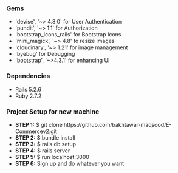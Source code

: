 <h3>Gems</h3>
<ul>
<li>'devise', '~> 4.8.0' for User Authentication</li>
<li>'pundit', '~> 1.1' for Authorization</li>
<li>'bootstrap_icons_rails' for Bootstrap Icons</li>
<li>'mini_magick', '~> 4.8' to resize images</li>
<li>'cloudinary', '~> 1.21' for image management</li>
<li>'byebug' for Debugging</li>
<li>'bootstrap', '~>4.3.1' for enhancing UI</li>
</ul>
<h3>Dependencies</h3>
<ul>
<li>Rails 5.2.6</li>
<li>Ruby 2.7.2</li>
</ul>
<h3>Project Setup for new machine</h3>
<ul>
  <li><strong>STEP 1:</strong> $ git clone https://github.com/bakhtawar-maqsood/E-Commercev2.git</li>
  <li><strong>STEP 2:</strong> $ bundle install</li>
  <li><strong>STEP 3:</strong> $ rails db:setup</li>
  <li><strong>STEP 4:</strong> $ rails server</li>
  <li><strong>STEP 5:</strong> $ run localhost:3000</li>
  <li><strong>STEP 6:</strong> Sign up and do whatever you want</li>
</ul>
